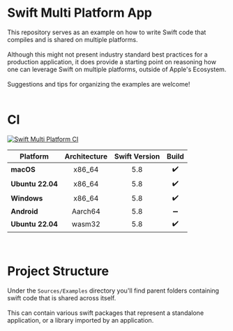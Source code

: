 # Swift Multi Platform App

This repository serves as an example on how to write Swift code that compiles and is shared on multiple platforms.
<br/> <br/>
Although this might not present industry standard best practices for a production application, it does provide a starting point on reasoning how one can leverage Swift on multiple platforms, outside of Apple's Ecosystem.
<br/> <br/>
Suggestions and tips for organizing the examples are welcome!
<br/> <br/>

# CI 
[![Swift Multi Platform CI](https://github.com/Swift-Commons/SwiftMultiPlatform/actions/workflows/main.yml/badge.svg)](https://github.com/Swift-Commons/SwiftMultiPlatform/actions/workflows/main.yml)

| Platform | **Architecture** | **Swift Version** | **Build** |
|---|:---:|:---:|:---:|
| **macOS**        | x86_64 | 5.8 | :heavy_check_mark: |
| **Ubuntu 22.04** | x86_64 | 5.8 | :heavy_check_mark: |
| **Windows** | x86_64 | 5.8 | :heavy_check_mark: |
| **Android** | Aarch64 | 5.8 | :heavy_minus_sign: |
| **Ubuntu 22.04** | wasm32 | 5.8 | :heavy_check_mark: |

<br/>

# Project Structure

Under the `Sources/Examples` directory you'll find parent folders containing swift code that is shared across itself. 
<br/> <br/>
This can contain various swift packages that represent a standalone application, or a library imported by an application.
